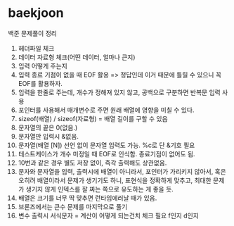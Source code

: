# baekjoon
백준 문제풀이 정리

1. 헤더파일 체크
2. 데이터 자료형 체크(어떤 데이터, 얼마나 큰지)
3. 입력 어떻게 주는지
4. 입력 종료 기점이 없을 때 EOF 활용 => 정답인데 이거 때문에 틀릴 수 있으니 꼭 EOF를 활용하자.
5. 입력을 한줄로 주는데, 개수가 정해져 있지 않고, 공백으로 구분하면 반복문 입력 사용
6. 포인터를 사용해서 매개변수로 주면 원래 배열에 영향을 미칠 수 있다.
7. sizeof(배열) / sizeof(자료형) = 배열 길이를 구할 수 있음
8. 문자열의 끝은 0(없음.)
9. 문자열만 입력시 &없음.
10. 문자열(배열 [N]) 선언 없이 문자열 입력도 가능. %c로 단 &기호 필요
11. 테스트케이스가 개수 미정일 때 EOF로 인식함. 종료기점이 없어도 됨.
12. 10번과 같은 경우 별도 저장 없이, 즉각 출력해도 상관없음.
13. 문자와 문자열을 입력, 출력시에 배열이 아니라서, 포인터가 가리키지 않아서, 혹은 오히려 배열이라서 문제가 생기기도 하니, 표현식을 정확하게 맞추고, 최대한 문제가 생기지 않게 인덱스를 잘 짜는 쪽으로 유도하는 게 좋을 듯.
14. 배열은 크기를 너무 딱 맞추면 런타임에러날 때가 있음.
15. 브론즈에서는 큰수 문제를 마지막으로 풀기
16. 변수 출력시 서식문자 = 계산이 어떻게 되는건치 체크 필요 f인지 d인지 